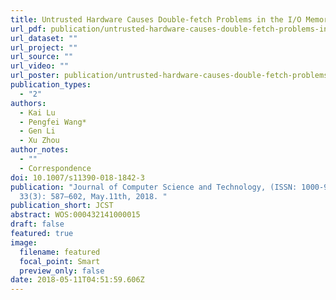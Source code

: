 ```yaml
---
title: Untrusted Hardware Causes Double-fetch Problems in the I/O Memory
url_pdf: publication/untrusted-hardware-causes-double-fetch-problems-in-the-i-o-memory/jcst-final.pdf
url_dataset: ""
url_project: ""
url_source: ""
url_video: ""
url_poster: publication/untrusted-hardware-causes-double-fetch-problems-in-the-i-o-memory/conference_poster_final-2.pdf
publication_types:
  - "2"
authors:
  - Kai Lu
  - Pengfei Wang*
  - Gen Li
  - Xu Zhou
author_notes:
  - ""
  - Correspondence
doi: 10.1007/s11390-018-1842-3
publication: "Journal of Computer Science and Technology, (ISSN: 1000-9000),
  33(3): 587–602, May.11th, 2018. "
publication_short: JCST
abstract: WOS:000432141000015
draft: false
featured: true
image:
  filename: featured
  focal_point: Smart
  preview_only: false
date: 2018-05-11T04:51:59.606Z
---
```

